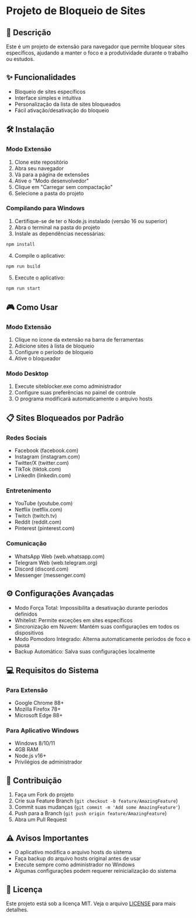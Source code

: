 # Projeto de Bloqueio de Sites

## 🎯 Descrição
Este é um projeto de extensão para navegador que permite bloquear sites específicos, ajudando a manter o foco e a produtividade durante o trabalho ou estudos.

## ✨ Funcionalidades
- Bloqueio de sites específicos
- Interface simples e intuitiva
- Personalização da lista de sites bloqueados
- Fácil ativação/desativação do bloqueio

## 🛠️ Instalação

### Modo Extensão
1. Clone este repositório
2. Abra seu navegador
3. Vá para a página de extensões
4. Ative o "Modo desenvolvedor"
5. Clique em "Carregar sem compactação"
6. Selecione a pasta do projeto

### Compilando para Windows
1. Certifique-se de ter o Node.js instalado (versão 16 ou superior)
2. Abra o terminal na pasta do projeto
3. Instale as dependências necessárias:
```bash
npm install
```
4. Compile o aplicativo:
```bash
npm run build
```
5. Execute o aplicativo:
```bash
npm run start
```

## 🎮 Como Usar

### Modo Extensão
1. Clique no ícone da extensão na barra de ferramentas
2. Adicione sites à lista de bloqueio
3. Configure o período de bloqueio
4. Ative o bloqueador

### Modo Desktop
1. Execute siteblocker.exe como administrador
2. Configure suas preferências no painel de controle
3. O programa modificará automaticamente o arquivo hosts

## 📋 Sites Bloqueados por Padrão
### Redes Sociais
- Facebook (facebook.com)
- Instagram (instagram.com)
- Twitter/X (twitter.com)
- TikTok (tiktok.com)
- LinkedIn (linkedin.com)

### Entretenimento
- YouTube (youtube.com)
- Netflix (netflix.com)
- Twitch (twitch.tv)
- Reddit (reddit.com)
- Pinterest (pinterest.com)

### Comunicação
- WhatsApp Web (web.whatsapp.com)
- Telegram Web (web.telegram.org)
- Discord (discord.com)
- Messenger (messenger.com)

## ⚙️ Configurações Avançadas
- Modo Força Total: Impossibilita a desativação durante períodos definidos
- Whitelist: Permite exceções em sites específicos
- Sincronização em Nuvem: Mantém suas configurações em todos os dispositivos
- Modo Pomodoro Integrado: Alterna automaticamente períodos de foco e pausa
- Backup Automático: Salva suas configurações localmente

## 💻 Requisitos do Sistema
### Para Extensão
- Google Chrome 88+
- Mozilla Firefox 78+
- Microsoft Edge 88+

### Para Aplicativo Windows
- Windows 8/10/11
- 4GB RAM
- Node.js v16+
- Privilégios de administrador

## 🤝 Contribuição
1. Faça um Fork do projeto
2. Crie sua Feature Branch (`git checkout -b feature/AmazingFeature`)
3. Commit suas mudanças (`git commit -m 'Add some AmazingFeature'`)
4. Push para a Branch (`git push origin feature/AmazingFeature`)
5. Abra um Pull Request

## ⚠️ Avisos Importantes
- O aplicativo modifica o arquivo hosts do sistema
- Faça backup do arquivo hosts original antes de usar
- Execute sempre como administrador no Windows
- Algumas configurações podem requerer reinicialização do sistema

## 📄 Licença
Este projeto está sob a licença MIT. Veja o arquivo [LICENSE](LICENSE) para mais detalhes.
